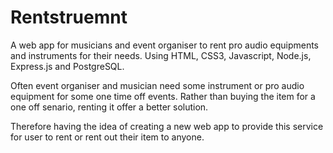 # Rentstruemnt
A web app for musicians and event organiser to rent pro audio equipments and instruments for their needs. Using HTML, CSS3, Javascript, Node.js, Express.js and PostgreSQL.

Often event organiser and musician need some instrument or pro audio equipment for some one time off events. Rather than buying the item for a one off senario, renting it offer a better solution. 

Therefore having the idea of creating a new web app to provide this service for user to rent or rent out their item to anyone.
